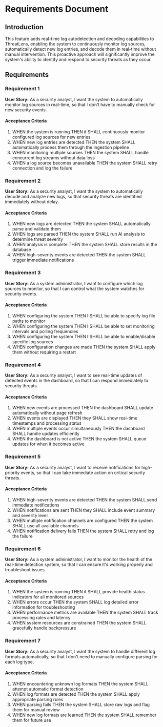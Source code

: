 # Requirements Document

## Introduction

This feature adds real-time log autodetection and decoding capabilities to ThreatLens, enabling the system to continuously monitor log sources, automatically detect new log entries, and decode them in real-time without manual intervention. This proactive approach will significantly improve the system's ability to identify and respond to security threats as they occur.

## Requirements

### Requirement 1

**User Story:** As a security analyst, I want the system to automatically monitor log sources in real-time, so that I don't have to manually check for new security events.

#### Acceptance Criteria

1. WHEN the system is running THEN it SHALL continuously monitor configured log sources for new entries
2. WHEN new log entries are detected THEN the system SHALL automatically process them through the ingestion pipeline
3. WHEN monitoring multiple sources THEN the system SHALL handle concurrent log streams without data loss
4. WHEN a log source becomes unavailable THEN the system SHALL retry connection and log the failure

### Requirement 2

**User Story:** As a security analyst, I want the system to automatically decode and analyze new logs, so that security threats are identified immediately without delay.

#### Acceptance Criteria

1. WHEN new logs are detected THEN the system SHALL automatically parse and validate them
2. WHEN logs are parsed THEN the system SHALL run AI analysis to determine threat severity
3. WHEN analysis is complete THEN the system SHALL store results in the database
4. WHEN high-severity events are detected THEN the system SHALL trigger immediate notifications

### Requirement 3

**User Story:** As a system administrator, I want to configure which log sources to monitor, so that I can control what the system watches for security events.

#### Acceptance Criteria

1. WHEN configuring the system THEN I SHALL be able to specify log file paths to monitor
2. WHEN configuring the system THEN I SHALL be able to set monitoring intervals and polling frequencies
3. WHEN configuring the system THEN I SHALL be able to enable/disable specific log sources
4. WHEN configuration changes are made THEN the system SHALL apply them without requiring a restart

### Requirement 4

**User Story:** As a security analyst, I want to see real-time updates of detected events in the dashboard, so that I can respond immediately to security threats.

#### Acceptance Criteria

1. WHEN new events are processed THEN the dashboard SHALL update automatically without page refresh
2. WHEN events are displayed THEN they SHALL show real-time timestamps and processing status
3. WHEN multiple events occur simultaneously THEN the dashboard SHALL handle updates efficiently
4. WHEN the dashboard is not active THEN the system SHALL queue updates for when it becomes active

### Requirement 5

**User Story:** As a security analyst, I want to receive notifications for high-priority events, so that I can take immediate action on critical security threats.

#### Acceptance Criteria

1. WHEN high-severity events are detected THEN the system SHALL send immediate notifications
2. WHEN notifications are sent THEN they SHALL include event summary and severity level
3. WHEN multiple notification channels are configured THEN the system SHALL use all available channels
4. WHEN notification delivery fails THEN the system SHALL retry and log the failure

### Requirement 6

**User Story:** As a system administrator, I want to monitor the health of the real-time detection system, so that I can ensure it's working properly and troubleshoot issues.

#### Acceptance Criteria

1. WHEN the system is running THEN it SHALL provide health status indicators for all monitored sources
2. WHEN errors occur THEN the system SHALL log detailed error information for troubleshooting
3. WHEN performance metrics are available THEN the system SHALL track processing rates and latency
4. WHEN system resources are constrained THEN the system SHALL gracefully handle backpressure

### Requirement 7

**User Story:** As a security analyst, I want the system to handle different log formats automatically, so that I don't need to manually configure parsing for each log type.

#### Acceptance Criteria

1. WHEN encountering unknown log formats THEN the system SHALL attempt automatic format detection
2. WHEN log formats are detected THEN the system SHALL apply appropriate parsing rules
3. WHEN parsing fails THEN the system SHALL store raw logs and flag them for manual review
4. WHEN new log formats are learned THEN the system SHALL remember them for future use